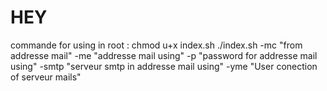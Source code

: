 # HEY

commande for using in root :
chmod u+x index.sh
./index.sh -mc "from addresse mail" -me "addresse mail using" -p "password for addresse mail using" -smtp "serveur smtp in addresse mail using" -yme "User conection of serveur mails" 
